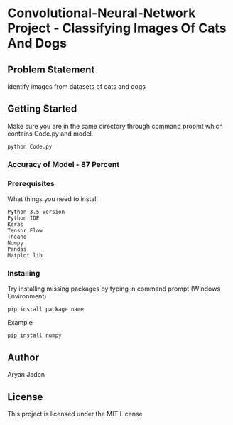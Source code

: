 # Convolutional-Neural-Network Project - Classifying Images Of Cats And Dogs 
## Problem Statement
identify images from datasets of cats and dogs

## Getting Started

Make sure you are in the same directory through command propmt which contains Code.py and model.

```
python Code.py
```

### Accuracy of Model - 87 Percent


### Prerequisites

What things you need to install 

```
Python 3.5 Version
Python IDE
Keras
Tensor Flow
Theano
Numpy
Pandas
Matplot lib
```

### Installing

Try installing missing packages by typing in command prompt (Windows Environment)

```
pip install package name

```

Example
```
pip install numpy
```

## Author

Aryan Jadon

## License

This project is licensed under the MIT License 
